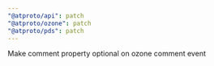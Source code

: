 ```yaml
---
"@atproto/api": patch
"@atproto/ozone": patch
"@atproto/pds": patch
---
```


Make comment property optional on ozone comment event
